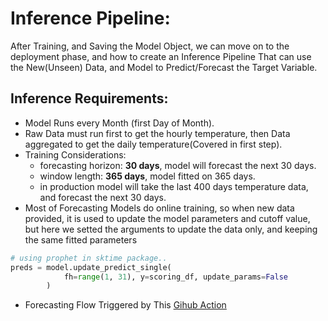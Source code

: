 # Inference Pipeline:

After Training, and Saving the Model Object, we can move on to the deployment phase, and how to create an Inference Pipeline That can use the New(Unseen) Data, and Model to Predict/Forecast the Target Variable.

## Inference Requirements:

- Model Runs every Month (first Day of Month).
- Raw Data must run first to get the hourly temperature, then Data aggregated to get the daily temperature(Covered in first step).
- Training Considerations:
  - forecasting horizon: **30 days**, model will forecast the next 30 days.
  - window length: **365 days**, model fitted on 365 days.
  - in production model will take the last 400 days temperature data, and forecast the next 30 days.
- Most of Forecasting Models do online training, so when new data provided, it is used to update the model parameters and cutoff value, but here we setted the arguments to update the data only, and keeping the same fitted parameters
```python
# using prophet in sktime package..
preds = model.update_predict_single(
            fh=range(1, 31), y=scoring_df, update_params=False
        )
```

- Forecasting Flow Triggered by This [Gihub Action](../../.github/workflows/trigger_pred_flow.yml)
